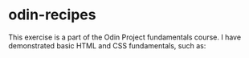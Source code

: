 # odin-recipes
This exercise is a part of the Odin Project fundamentals course. 
I have demonstrated basic HTML and CSS fundamentals, such as:
<!---
HTML Fundamentals:
Structuring content with HTML elements like <html>, <head>, and <body>.
Using semantic tags such as <nav>, <div>, <ul>, <li>, <figure>, and <figcaption>.
Creating links with <a> tags.
Embedding images with the <img> tag.
Using headings and paragraphs with <h1>, <h2>, and <p> tags.
CSS Fundamentals:
Using @font-face to load custom fonts.
Applying basic styles like padding, margin, and background-color.
Styling navigation bars with hover effects.
Using Flexbox for layout management.
Setting global box-sizing with * { box-sizing: border-box; }.

--->
